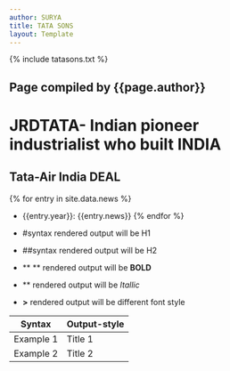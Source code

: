 ```yaml
---
author: SURYA
title: TATA SONS
layout: Template
---
```


{% include tatasons.txt %}

## Page compiled by {{page.author}}

# JRDTATA- Indian pioneer industrialist who built **INDIA**

## Tata-Air India DEAL

{% for entry in site.data.news %}
-  {{entry.year}}: {{entry.news}}
{% endfor %}

- #syntax rendered output will be H1
- ##syntax rendered output will be H2
- ** ** rendered output will be **BOLD**
- ** rendered output will be *Itallic*
- **>** rendered output will be different font style

|Syntax|Output-style|
|------|------------|
|Example 1|Title 1|
|Example 2|Title 2|
